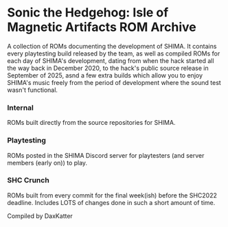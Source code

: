 # Sonic the Hedgehog: Isle of Magnetic Artifacts ROM Archive

A collection of ROMs documenting the development of SHIMA. It contains every playtesting
build released by the team, as well as compiled ROMs for each day of SHIMA's development,
dating from when the hack started all the way back in December 2020, to the hack's public
source release in September of 2025, asnd a few extra builds which allow you to enjoy
SHIMA's music freely from the period of development where the sound test wasn't functional.

### Internal

ROMs built directly from the source repositories for SHIMA.

### Playtesting

ROMs posted in the SHIMA Discord server for playtesters (and server members (early on)) to
play.

### SHC Crunch

ROMs built from every commit for the final week(ish) before the SHC2022 deadline. Includes LOTS of changes done in such a short amount of time.




Compiled by DaxKatter


